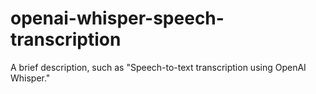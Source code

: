 # openai-whisper-speech-transcription
A brief description, such as "Speech-to-text transcription using OpenAI Whisper."
